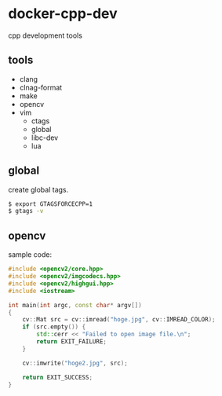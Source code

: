 # docker-cpp-dev

cpp development tools

## tools

* clang
* clnag-format
* make
* opencv
* vim
  * ctags
  * global
  * libc-dev
  * lua

## global

create global tags.

```bash
$ export GTAGSFORCECPP=1
$ gtags -v
```

## opencv

sample code:

```cpp
#include <opencv2/core.hpp>
#include <opencv2/imgcodecs.hpp>
#include <opencv2/highgui.hpp>
#include <iostream>

int main(int argc, const char* argv[])
{
    cv::Mat src = cv::imread("hoge.jpg", cv::IMREAD_COLOR);
    if (src.empty()) {
        std::cerr << "Failed to open image file.\n";
        return EXIT_FAILURE;
    }

    cv::imwrite("hoge2.jpg", src);

    return EXIT_SUCCESS;
}
```
